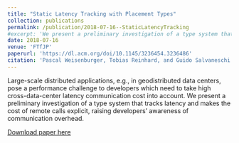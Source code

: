 ```yaml
---
title: "Static Latency Tracking with Placement Types"
collection: publications
permalink: /publication/2018-07-16--StaticLatencyTracking
#excerpt: 'We present a preliminary investigation of a type system that tracks latency and makes the cost of remote calls explicit, raising developers’ awareness of communication overhead.'
date: 2018-07-16
venue: 'FTfJP'
paperurl: 'https://dl.acm.org/doi/10.1145/3236454.3236486'
citation: 'Pascal Weisenburger, Tobias Reinhard, and Guido Salvaneschi. 2018. Static Latency Tracking with Placement Types. In Companion Proceedings for the ISSTA/ECOOP 2018 Workshops (FTfJP’18). July 16–21, 2018, Amsterdam, Netherlands. ACM, New York, NY, USA, 34–36. http://doi.org/10.1145/3236454.3236486'
---
```


Large-scale distributed applications, e.g., in geodistributed data centers, pose a performance challenge to developers which need to take high cross-data-center latency communication cost into account. We present a preliminary investigation of a type system that tracks latency and makes the cost of remote calls explicit, raising developers’ awareness of communication overhead.

[Download paper here](https://scala-loci.github.io/publications/2018-ftfjp/paper.pdf)
